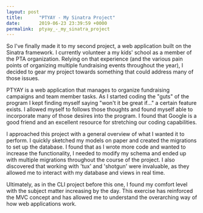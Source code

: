 ```yaml
---
layout: post
title:      "PTYAY - My Sinatra Project"
date:       2019-06-23 23:39:59 +0000
permalink:  ptyay_-_my_sinatra_project
---
```



So I've finally made it to my second project, a web application built on the Sinatra framework.  I currently volunteer a my kids' school as a member of the PTA organization.  Relying on that experience (and the various pain points of organizing multiple fundraising events throughout the year), I decided to gear my project towards something that could address many of those issues.  

PTYAY is a web application that manages to organize fundraising campaigns and team member tasks.  As I started coding the "guts" of the program I kept finding myself saying "won't it be great if..." a certain feature exists.  I allowed myself to follows those thoughts and found myself able to incorporate many of those desires into the program.  I found that Google is a good friend and an excellent resource for stretching our coding capabilities.  

I approached this project with a general overview of what I wanted it to perform.  I quickly sketched my models on paper and created the migrations to set up the database.  I found that as I wrote more code and wanted to increase the functionality, I needed to modify my schema and ended up with multiple migrations throughout the course of the project.
I also discovered that working with 'tux' and 'shotgun' were invaluable, as they allowed me to interact with my database and views in real time.  

Ultimately, as in the CLI project before this one, I found my comfort level with the subject matter increasing by the day.  This exercise has reinforced the MVC concept and has allowed me to understand the overarching way of how web applications work.


